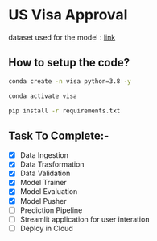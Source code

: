 # US Visa Approval 


dataset used for the model : [link](https://www.kaggle.com/datasets/moro23/easyvisa-dataset)

## How to setup the code?

```bash
conda create -n visa python=3.8 -y
```

```bash
conda activate visa
```

```bash
pip install -r requirements.txt
```


## Task To Complete:-

- [x] Data Ingestion
- [x] Data Trasformation
- [x] Data Validation
- [x] Model Trainer
- [x] Model Evaluation
- [x] Model Pusher
- [ ] Prediction Pipeline 
- [ ] Streamlit application for user interation
- [ ] Deploy in Cloud
